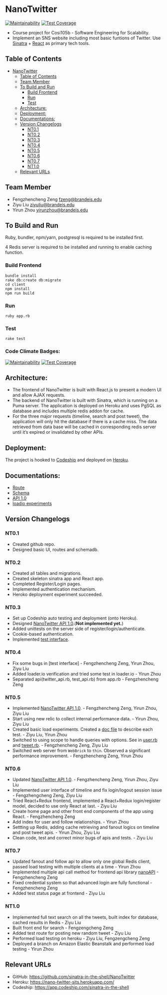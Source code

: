 # NanoTwitter
[![Maintainability](https://api.codeclimate.com/v1/badges/3f9ef55531a702550a62/maintainability)](https://codeclimate.com/github/sinatra-in-the-shell/NanoTwitter/maintainability)
[![Test Coverage](https://api.codeclimate.com/v1/badges/3f9ef55531a702550a62/test_coverage)](https://codeclimate.com/github/sinatra-in-the-shell/NanoTwitter/test_coverage)
* Course project for Cosi105b - Software Engineering for Scalability.
* Implement an SNS website including most basic funtions of Twitter. Use [Sinatra](http://sinatrarb.com/) + [React](https://reactjs.org/) as primary tech tools.

## Table of Contents
- [NanoTwitter](#nanotwitter)
  - [Table of Contents](#table-of-contents)
  - [Team Member](#team-member)
  - [To Build and Run](#to-build-and-run)
    - [Build Frontend](#build-frontend)
    - [Run](#run)
    - [Test](#test)
  - [Architecture:](#architecture)
  - [Deployment:](#deployment)
  - [Documentations:](#documentations)
  - [Version Changelogs](#version-changelogs)
    - [NT0.1](#nt01)
    - [NT0.2](#nt02)
    - [NT0.3](#nt03)
    - [NT0.4](#nt04)
    - [NT0.5](#nt05)
    - [NT0.6](#nt06)
    - [NT0.7](#nt07)
    - [NT1.0](#nt10)
  - [Relevant URLs](#relevant-urls)

## Team Member
* Fengzhencheng Zeng fzeng@brandeis.edu
* Ziyu Liu ziyuliu@brandeis.edu
* Yirun Zhou yirunzhou@brandeis.edu

## To Build and Run
Ruby, bundler, npm/yarn, postgresql is required to be installed first.

4 Redis server is required to be installed and running to enable caching function.

### Build Frontend
```
bundle install
rake db:create db:migrate
cd client
npm install
npm run build
```
### Run
```
ruby app.rb
```

### Test
```
rake test
```

### Code Climate Badges:
[![Maintainability](https://api.codeclimate.com/v1/badges/3f9ef55531a702550a62/maintainability)](https://codeclimate.com/github/sinatra-in-the-shell/NanoTwitter/maintainability)
[![Test Coverage](https://api.codeclimate.com/v1/badges/3f9ef55531a702550a62/test_coverage)](https://codeclimate.com/github/sinatra-in-the-shell/NanoTwitter/test_coverage)

## Architecture:
* The frontend of NanoTwitter is built with React.js to present a modern UI and allow AJAX requests. 
* The backend of NanoTwitter is built with Sinatra, which is running on a Puma server. The application is deployed on Heroku and uses PgSQL as database and includes multiple redis addon for cache. 
* For the three major requests (timeline, search and post tweet), the application will only hit the database if there is a cache miss. The data retrieved from data base will be cached in corresponding redis server until it’s expired or invalidated by other APIs.


## Deployment:
The project is hooked to [Codeship](https://app.codeship.com/projects/329361) and deployed on [Heroku](https://nano-twitter-sits.herokuapp.com/).

## Documentations:
* [Route](/doc/ROUTE.md)
* [Schema](/doc/SCHEMADB.md)
* [API 1.0](https://app.swaggerhub.com/apis-docs/sinatra-in-the-shell/nano-twitter-api/1.0.0)
* [loadio experiments](/doc/LOAD_EXPERIMENT.md)

## Version Changelogs

### NT0.1
* Created github repo.
* Designed basic UI, routes and schemadb.

### NT0.2
* Created all tables and migrations.
* Created skeleton sinatra app and React app.
* Completed Register/Login pages.
* Implemented authentication mechanism.
* Heroko deployment experiment succeeded.

### NT0.3
* Set up Codeship auto testing and deployment (onto Heroku).
* Designed [NanoTwitter API 1.0](https://app.swaggerhub.com/apis-docs/sinatra-in-the-shell/nano-twitter-api/1.0.0).(**Not implemented yet.**)
* Added unittests on the server side of register/login/authenticate.
* Cookie-based authentication.
* Implemented [test interface](http://cosi105b.s3-website-us-west-2.amazonaws.com/content/topics/nt/01_nt_functionality.md/).


### NT0.4
* Fix some bugs in [test interface] - Fengzhencheng Zeng, Yirun Zhou, Ziyu Liu
* Added loader.io verification and tried some test in loader.io - Yirun Zhou
* Separated api(twitter_api.rb, test_api.rb) from app.rb - Fengzhencheng Zeng

### NT0.5
* Implemented [NanoTwitter API 1.0](https://app.swaggerhub.com/apis-docs/sinatra-in-the-shell/nano-twitter-api/1.0.0). - Fengzhencheng Zeng, Yirun Zhou, Ziyu Liu
* Start using new relic to collect internal performance data. - Yirun Zhou, Ziyu Liu
* Created basic load experiments. Created a [doc file](/doc/LOAD_EXPERIMENT.md) to describe each test. - Ziyu Liu, Yirun Zhou
* Switched to using scope to handle queries with options. See in [user.rb](models/user.rb) and [tweet.rb](models/tweet.rb). - Fengzhencheng Zeng, Ziyu Liu
* Switched web server from `WebBrick` to `thin`. Observed a significant performance improvement. - Fengzhencheng Zeng, Yirun Zhou

### NT0.6
* Updated [NanoTwitter API 1.0](https://app.swaggerhub.com/apis-docs/sinatra-in-the-shell/nano-twitter-api/1.0.0). - Fengzhencheng Zeng, Yirun Zhou, Ziyu Liu
* Implemented user interface of timeline and fix login/logout session issue - Fengzhengcheng Zeng, Ziyu Liu
* Tried React+Redux frontend, implemented a React+Redux login/register model, decided to use only React at last. - Ziyu Liu
* Create home page and other front end components of the app using React. - Fengzhencheng Zeng
* Add index for user and follow relationships. - Yirun Zhou
* Settting up Redis, adding cache retrieving and fanout logics on timeline and post tweet apis. - Yirun Zhou, Ziyu Liu
* Clean code, test and correct minor bugs of apis and tests. - Ziyu Liu

### NT0.7
* Updated fanout and follow api to allow only one global Redis client, passed load testing with multiple clients at a time - Yirun Zhou
* Implemented multiple api call method for frontend api library [nanoAPI](https://github.com/sinatra-in-the-shell/NanoTwitter/blob/master/client/src/nanoAPI.js) - Fengzhencheng Zeng
* Fixed credential system so that advanced login are fully functional - Fengzhencheng Zeng
* Added test status page at frontend - Ziyu Liu

### NT1.0
* Implemented full text search on all the tweets, built index for database, cached results in Redis - Ziyu Liu
* Built front end for search - Fengzengcheng Zeng
* Added test route for posting new random tweet - Ziyu Liu
* Performed load testing on heroku - Ziyu Liu, Fengzengcheng Zeng
* Deployed a branch on Amazon Elastic Beanstalk and performed load testing - Yirun Zhou

## Relevant URLs
* GitHub: https://github.com/sinatra-in-the-shell/NanoTwitter
* Heroku: https://nano-twitter-sits.herokuapp.com/
* Codeship: https://app.codeship.com/sinatra-in-the-shell
